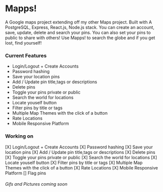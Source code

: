 # Mapps!

A Google maps project extending off my other Maps project.
Built with A PostgreSQL, Express, React.js, Node.js stack.
You can create an account, save, update, delete and search your pins.
You can also set your pins to public to share with others!
Use Mapps! to search the globe and if you get lost, find yourself!

### Current Features

- Login/Logout + Create Accounts
- Password hashing
- Save your location pins
- Add / Update pin title,tags or descriptions
- Delete pins
- Toggle your pins private or public
- Search the world for locations
- Locate youself button
- Filter pins by title or tags
- Multiple Map Themes with the click of a button
- Rate Locations
- Mobile Responsive Platform

### Working on

[X] Login/Logout + Create Accounts
[X] Password hashing
[X] Save your location pins
[X] Add / Update pin title,tags or descriptions
[X] Delete pins
[X] Toggle your pins private or public
[X] Search the world for locations
[X] Locate youself button
[X] Filter pins by title or tags
[X] Multiple Map Themes with the click of a button
[X] Rate Locations
[X] Mobile Responsive Platform
[] Flag pins

###### Gifs and Pictures coming soon
